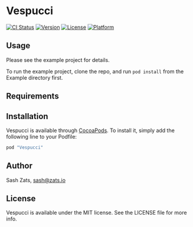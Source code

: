 # Vespucci

[![CI Status](http://img.shields.io/travis/Wondermall/Vespucci.svg?style=flat)](https://travis-ci.org/Wondermall/Vespucci)
[![Version](https://img.shields.io/cocoapods/v/Vespucci.svg?style=flat)](http://cocoapods.org/pods/Vespucci)
[![License](https://img.shields.io/cocoapods/l/Vespucci.svg?style=flat)](http://cocoapods.org/pods/Vespucci)
[![Platform](https://img.shields.io/cocoapods/p/Vespucci.svg?style=flat)](http://cocoapods.org/pods/Vespucci)

## Usage

Please see the example project for details.

To run the example project, clone the repo, and run `pod install` from the Example directory first.

## Requirements

## Installation

Vespucci is available through [CocoaPods](http://cocoapods.org). To install
it, simply add the following line to your Podfile:

```ruby
pod "Vespucci"
```

## Author

Sash Zats, sash@zats.io

## License

Vespucci is available under the MIT license. See the LICENSE file for more info.
